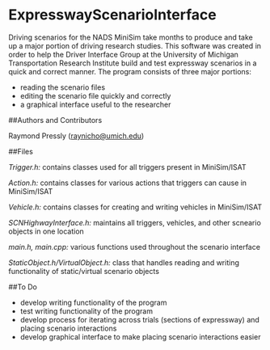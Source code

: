 # ExpresswayScenarioInterface

Driving scenarios for the NADS MiniSim take months to produce and take up a major portion of driving research studies. This software was created in order to help the Driver Interface Group at the University of Michigan Transportation Research Institute build and test expressway scenarios in a quick and correct manner. The program consists of three major portions:

- reading the scenario files
- editing the scenario file quickly and correctly
- a graphical interface useful to the researcher

##Authors and Contributors

Raymond Pressly (raynicho@umich.edu)

##Files

*Trigger.h:* contains classes used for all triggers present in MiniSim/ISAT

*Action.h:* contains classes for various actions that triggers can cause in MiniSim/ISAT

*Vehicle.h:* contains classes for creating and writing vehicles in MiniSim/ISAT

*SCNHighwayInterface.h:* maintains all triggers, vehicles, and other scneario objects in one location

*main.h, main.cpp:* various functions used throughout the scenario interface

*StaticObject.h/VirtualObject.h:* class that handles reading and writing functionality of static/virtual scenario objects

##To Do
- develop writing functionality of the program
- test writing functionality of the program
- develop process for iterating across trials (sections of expressway) and placing scenario interactions
- develop graphical interface to make placing scenario interactions easier
